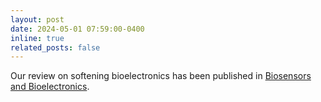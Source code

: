 ```yaml
---
layout: post
date: 2024-05-01 07:59:00-0400
inline: true
related_posts: false
---
```


Our review on softening bioelectronics has been published in [Biosensors and Bioelectronics](https://www.sciencedirect.com/science/article/pii/S0956566324003336?via%3Dihub).
